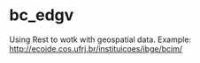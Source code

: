 # bc_edgv 
Using Rest to wotk with geospatial data. Example: http://ecoide.cos.ufrj.br/instituicoes/ibge/bcim/
